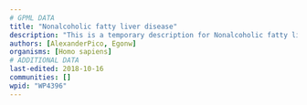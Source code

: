 ```yaml
---
# GPML DATA
title: "Nonalcoholic fatty liver disease"
description: "This is a temporary description for Nonalcoholic fatty liver disease"
authors: [AlexanderPico, Egonw]
organisms: [Homo sapiens]
# ADDITIONAL DATA
last-edited: 2018-10-16
communities: []
wpid: "WP4396"
---
```

